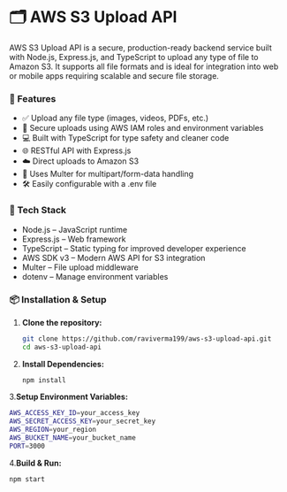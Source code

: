 # 🗂️ AWS S3 Upload API
AWS S3 Upload API is a secure, production-ready backend service built with Node.js, Express.js, and TypeScript to upload any type of file to Amazon S3. It supports all file formats and is ideal for integration into web or mobile apps requiring scalable and secure file storage.

### 🚀 Features

- ✅ Upload any file type (images, videos, PDFs, etc.)
- 🔐 Secure uploads using AWS IAM roles and environment variables
- 💻 Built with TypeScript for type safety and cleaner code
- 🌐 RESTful API with Express.js
- ☁️ Direct uploads to Amazon S3
- 📁 Uses Multer for multipart/form-data handling
- 🛠️ Easily configurable with a .env file

### 🧰 Tech Stack

- Node.js – JavaScript runtime
- Express.js – Web framework
- TypeScript – Static typing for improved developer experience
- AWS SDK v3 – Modern AWS API for S3 integration
- Multer – File upload middleware
- dotenv – Manage environment variables

### 📦 Installation & Setup

1. **Clone the repository:**

   ```bash
   git clone https://github.com/raviverma199/aws-s3-upload-api.git
   cd aws-s3-upload-api
   ```

2. **Install Dependencies:**

   ```bash
   npm install
   ```
   
3.**Setup Environment Variables:**

   ```bash
   AWS_ACCESS_KEY_ID=your_access_key
   AWS_SECRET_ACCESS_KEY=your_secret_key
   AWS_REGION=your_region
   AWS_BUCKET_NAME=your_bucket_name
   PORT=3000
   ```

4.**Build & Run:**

  ```bash
  npm start
  ```
